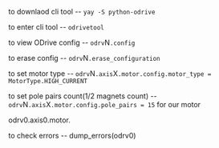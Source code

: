 to downlaod cli tool -- `yay -S python-odrive`

to enter cli tool -- `odrivetool`

to view ODrive config -- `odrv`N`.config`

to erase config -- `odrv`N`.erase_configuration`

to set motor type -- `odrv`N`.axis`X`.motor.config.motor_type = MotorType.HIGH_CURRENT`

to set pole pairs count(1/2 magnets count) -- `odrv`N`.axis`X`.motor.config.pole_pairs = 15` for our motor 

odrv0.axis0.motor.

to check errors -- dump_errors(odrv0)



